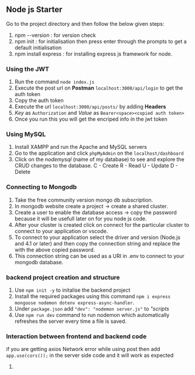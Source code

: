 ## Node js Starter

Go to the project directory and then follow the below given steps:

1. npm --version : for version check
2. npm init : for initialisation then press enter through the prompts to get a default initialisation
3. npm install express : for installing express js framework for node.

### Using the JWT

1. Run the command `node index.js`
2. Execute the post url on **Postman** `localhost:3000/api/login` to get the auth token
3. Copy the auth token
4. Execute the url `localhost:3000/api/posts/` by adding **Headers**
5. _Key_ as `Authorization` and _Value_ as `Bearer<space><copied auth token>`
6. Once you run this you will get the encriped info in the jwt token

### Using MySQL

1. Install XAMPP and run the Apache and MySQL servers
2. Go to the application and click `phpMyAdmin` on the `localhost/dashboard`
3. Click on the _nodemysql_ (name of my database) to see and explore the CRUD changes to the database.
   C - Create
   R - Read
   U - Update
   D - Delete

### Connecting to Mongodb

1. Take the free community version mongo db subscription.
2. In mongodb website create a project -> create a shared cluster.
3. Create a user to enable the database access -> copy the password because it will be usefull later on for you node js code.
4. After your cluster is created click on connect for the particular cluster to connect to your application or vscode.
5. To connect to your application select the driver and version (Node.js and 4.1 or later) and then copy the connection string and replace the <password> with the above copied password.
6. This connection string can be used as a URI in .env to connect to your mongodb database.

### backend project creation and structure

1. Use `npm init -y` to initalise the backend project
2. Install the required packages using this command `npm i express mongoose nodemon dotenv express-async-handler`.
3. Under `package.json` add `"dev": "nodemon server.js"` to _"scripts_
4. Use `npm run dev` command to run nodemon which automatically refreshes the server every time a file is saved.

### Interaction between frontend and backend code

if you are getting axios Network error while using post then add `app.use(cors());` in the server side code and it will work as expected

1.
